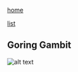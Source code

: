 [home](/zaliczeniowe1awww/)

[list](/zaliczeniowe1awww/list)

## Goring Gambit

![alt text](https://www.thechesswebsite.com/wp-content/uploads/2013/02/goring-gambit-featured1.jpg "Goring Gambit")
